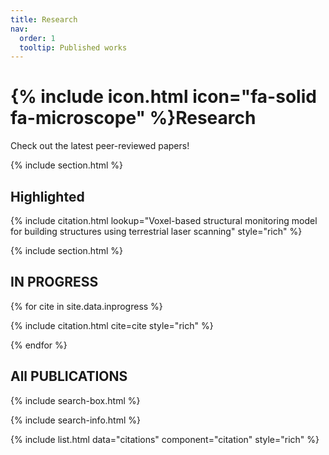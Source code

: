 ```yaml
---
title: Research
nav:
  order: 1
  tooltip: Published works
---
```


# {% include icon.html icon="fa-solid fa-microscope" %}Research

Check out the latest peer-reviewed papers!

{% include section.html %}

## Highlighted

{% include citation.html lookup="Voxel-based structural monitoring model for building structures using terrestrial laser scanning" style="rich" %}

{% include section.html %}

## IN PROGRESS
{% for cite in site.data.inprogress %}

{% include citation.html cite=cite style="rich" %}

{% endfor %}

## All PUBLICATIONS

{% include search-box.html %}

{% include search-info.html %}

{% include list.html data="citations" component="citation" style="rich" %}
